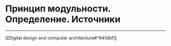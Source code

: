 # Принцип модульности. Определение. Источники

---

[[Digital design and computer architecture#^841dbf]]